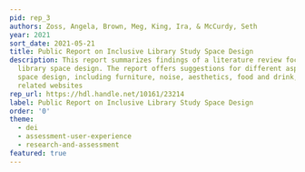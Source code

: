 ```yaml
---
pid: rep_3
authors: Zoss, Angela, Brown, Meg, King, Ira, & McCurdy, Seth
year: 2021
sort_date: 2021-05-21
title: Public Report on Inclusive Library Study Space Design
description: This report summarizes findings of a literature review focused on inclusive
  library space design. The report offers suggestions for different aspects of library
  space design, including furniture, noise, aesthetics, food and drink, signage, and
  related websites
rep_url: https://hdl.handle.net/10161/23214
label: Public Report on Inclusive Library Study Space Design
order: '0'
theme: 
  - dei
  - assessment-user-experience
  - research-and-assessment
featured: true
---
```

